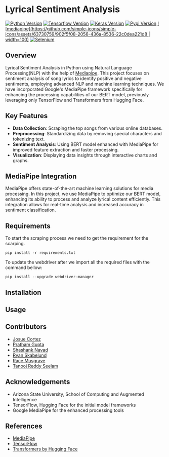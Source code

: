 # Lyrical Sentiment Analysis
[![Python Version](https://img.shields.io/badge/Python-3.7.6-red)](https://www.python.org/downloads/release/python-3717/)
[![Tensorflow Version](https://img.shields.io/badge/tensorflow-2.3.0-lime)](https://www.tensorflow.org/)
[![Keras Version](https://img.shields.io/badge/keras-2.4.3-orange)](https://keras.io/)
[![Pypi Version](https://img.shields.io/badge/pypi-20.0.2-yellow)](https://pypi.org/)
[![mediapipe](https://github.com/simple-icons/simple-icons/assets/63730759/902f5f08-2056-436a-8536-22c0dea221d8 | width=100)](https://developers.google.com/mediapipe)
[![Selenium](https://img.shields.io/badge/-selenium-%43B02A?style=for-the-badge&logo=selenium&logoColor=white)](https://pypi.org/project/selenium/)

## Overview
Lyrical Sentiment Analysis in Python using Natural Language Processing(NLP) with the help of [Mediapipe](https://developers.google.com/mediapipe). This project focuses on sentiment analysis of song lyrics to identify positive and negative sentiments, employing advanced NLP and machine learning techniques. We have incorporated Google's MediaPipe framework specifically for enhancing the processing capabilities of our BERT model, previously leveraging only TensorFlow and Transformers from Hugging Face.

## Key Features
- **Data Collection**: Scraping the top songs from various online databases.
- **Preprocessing**: Standardizing data by removing special characters and tokenizing text.
- **Sentiment Analysis**: Using BERT model enhanced with MediaPipe for improved feature extraction and faster processing.
- **Visualization**: Displaying data insights through interactive charts and graphs.

## MediaPipe Integration
MediaPipe offers state-of-the-art machine learning solutions for media processing. In this project, we use MediaPipe to optimize our BERT model, enhancing its ability to process and analyze lyrical content efficiently. This integration allows for real-time analysis and increased accuracy in sentiment classification.

## Requirements
 To start the scraping process we need to get the requirement for the scarping.
 ```
pip install -r requirements.txt
```

To update the webdriver after we import all the required files with the command bellow:

```
pip install --upgrade webdriver-manager
```

## Installation


## Usage


## Contributors
- [Josue Cortez](https://github.com/jgcortez)
- [Pratham Gupta](https://github.com/prathamgupta36)
- [Shashank Navad](https://github.com/shashnavad)
- [Ryan Skabelund](https://github.com/ryan-skabelund)
- [Race Musgrave](https://github.com/R-a-c-e)
- [Tanooj Reddy Seelam](https://github.com/TanoojSeelam)

## Acknowledgements
- Arizona State University, School of Computing and Augmented Intelligence
- TensorFlow, Hugging Face for the initial model frameworks
- Google MediaPipe for the enhanced processing tools

## References
- [MediaPipe](https://google.github.io/mediapipe/)
- [TensorFlow](https://www.tensorflow.org/)
- [Transformers by Hugging Face](https://huggingface.co/transformers/)
